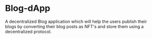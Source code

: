 # Blog-dApp

A decentralized Blog application which will help the users publish their blogs by converting their blog posts as NFT's and store them using a decentralized protocol.